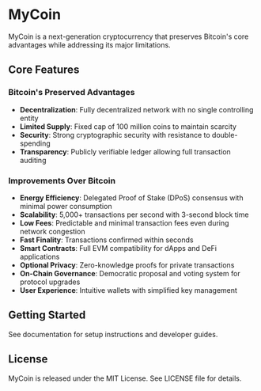 # MyCoin

MyCoin is a next-generation cryptocurrency that preserves Bitcoin's core advantages while addressing its major limitations.

## Core Features

### Bitcoin's Preserved Advantages
- **Decentralization**: Fully decentralized network with no single controlling entity
- **Limited Supply**: Fixed cap of 100 million coins to maintain scarcity
- **Security**: Strong cryptographic security with resistance to double-spending
- **Transparency**: Publicly verifiable ledger allowing full transaction auditing

### Improvements Over Bitcoin
- **Energy Efficiency**: Delegated Proof of Stake (DPoS) consensus with minimal power consumption
- **Scalability**: 5,000+ transactions per second with 3-second block time
- **Low Fees**: Predictable and minimal transaction fees even during network congestion
- **Fast Finality**: Transactions confirmed within seconds
- **Smart Contracts**: Full EVM compatibility for dApps and DeFi applications
- **Optional Privacy**: Zero-knowledge proofs for private transactions
- **On-Chain Governance**: Democratic proposal and voting system for protocol upgrades
- **User Experience**: Intuitive wallets with simplified key management

## Getting Started

See documentation for setup instructions and developer guides.

## License

MyCoin is released under the MIT License. See LICENSE file for details. 